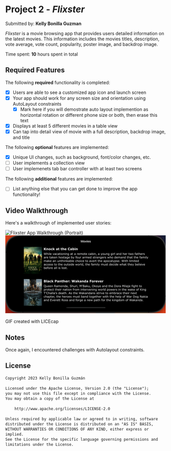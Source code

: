 # Project 2 - *Flixster*

Submitted by: **Kelly Bonilla Guzman**

*Flixster* is a movie browsing app that provides users detailed information on the latest movies. This information includes the movies titles,
description, vote average, vote count, popularity, poster image, and backdrop image.

Time spent: **10** hours spent in total

## Required Features

The following **required** functionality is completed:

- [X] Users are able to see a customized app icon and launch screen
- [X] Your app should work for any screen size and orientation using AutoLayout constraints
  - [X] Mark here if you will demostrate auto layout implemention as horizontal rotation or different phone size or both, then erase this text
- [X] Displays at least 5 different movies in a table view
- [X] Can tap into detail view of movie with a full description, backdrop image, and title
 
The following **optional** features are implemented:

- [X] Unique UI changes, such as background, font/color changes, etc.
- [ ] User implements a collection view
- [ ] User implemenets tab bar controller with at least two screens

The following **additional** features are implemented:

- [ ] List anything else that you can get done to improve the app functionality!

## Video Walkthrough

Here's a walkthrough of implemented user stories:

<img src='project-flixsterpt1-portrait.gif' title='Flixster App Walkthrough (Portrait)' width='' alt='Flixster App Walkthrough (Portrait)' />
<img src='project-flixsterpt1-landscape.gif' title='Flixster App Walkthrough (Landscape)' width='' alt='Flixster App Walkthrough (Landscape)' />

<!-- Replace this with whatever GIF tool you used! -->
GIF created with LICEcap 
<!-- Recommended tools:
[Kap](https://getkap.co/) for macOS
[ScreenToGif](https://www.screentogif.com/) for Windows
[peek](https://github.com/phw/peek) for Linux. -->

## Notes

Once again, I encountered challenges with Autolayout constraints.

## License

    Copyright 2023 Kelly Bonilla Guzmán

    Licensed under the Apache License, Version 2.0 (the "License");
    you may not use this file except in compliance with the License.
    You may obtain a copy of the License at

        http://www.apache.org/licenses/LICENSE-2.0

    Unless required by applicable law or agreed to in writing, software
    distributed under the License is distributed on an "AS IS" BASIS,
    WITHOUT WARRANTIES OR CONDITIONS OF ANY KIND, either express or implied.
    See the License for the specific language governing permissions and
    limitations under the License.
